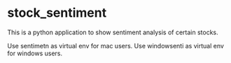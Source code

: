 # stock_sentiment
This is a python application to show sentiment analysis of certain stocks.


Use sentimetn as virtual env for mac users.
Use windowsenti as virtual env for windows users. 
